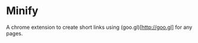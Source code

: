 Minify
======

 A chrome extension to create short links using (goo.gl)[http://goo.gl] for any pages.
